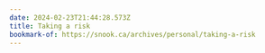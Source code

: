 ```yaml
---
date: 2024-02-23T21:44:28.573Z
title: Taking a risk
bookmark-of: https://snook.ca/archives/personal/taking-a-risk
---
```

